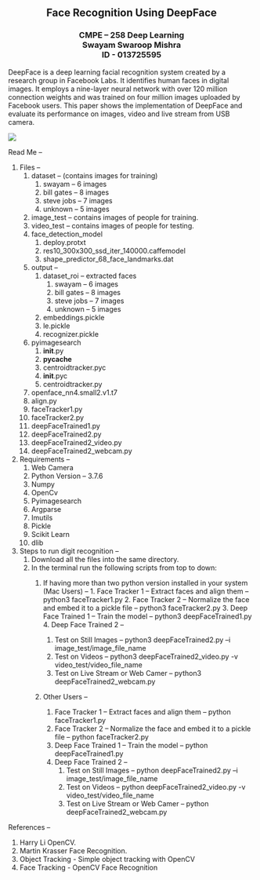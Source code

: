 <h2 align="center" > 
    Face Recognition Using DeepFace<br/>
</h2>
<h3 align="center" > 
    CMPE – 258 Deep Learning<br/>
    Swayam Swaroop Mishra<br/>
    ID - 013725595<br/>
</h3>

DeepFace is a deep learning facial recognition system created by a research group in Facebook Labs. It identifies human faces in digital images. It employs a nine-layer neural network with over 120 million connection weights and was trained on four million images uploaded by Facebook users. This paper shows the implementation of DeepFace and evaluate its performance on images, video and live stream from USB camera. 

<img src="https://github.com/Swayam595/Face-Recognition-With-OpenCV/blob/master/result.png" />

Read Me –
1.  Files –
    1.  dataset – (contains images for training)
        1.  swayam – 6 images
        2.	bill gates – 8 images
        3.	steve jobs – 7 images
        4.	unknown – 5 images
    2.	image_test – contains images of people for training.
    3.	video_test – contains images of people for testing.
    4.	face_detection_model
        1.	deploy.protxt
        2.	res10_300x300_ssd_iter_140000.caffemodel
        3.	shape_predictor_68_face_landmarks.dat
    5.	output – 
        1.	dataset_roi – extracted faces
            1.	swayam – 6 images
            2.	bill gates – 8 images
            3.	steve jobs – 7 images
            4.	unknown – 5 images
        2.	embeddings.pickle
        3.	le.pickle
        4.	recognizer.pickle
    6.	pyimagesearch
        1.	__init__.py
        2.	__pycache__
        3.	centroidtracker.pyc
        4.	__init__.pyc
        5.	centroidtracker.py
    7.	openface_nn4.small2.v1.t7
    8.	align.py
    9.	faceTracker1.py
    10.	faceTracker2.py
    11.	deepFaceTrained1.py
    12.	deepFaceTrained2.py
    13.	deepFaceTrained2_video.py
    14.	deepFaceTrained2_webcam.py
2.	Requirements –
    1.	Web Camera
    2.	Python Version – 3.7.6
    3.	Numpy
    4.	OpenCv
    5.	Pyimagesearch
    6.	Argparse
    7.	Imutils
    8.	Pickle
    9.	Scikit Learn
    10.	dlib
3.	Steps to run digit recognition –
    1.  Download all the files into the same directory.
    2.	In the terminal run the following scripts from top to down:
        1.	 If having more than two python version installed in your system (Mac Users) – 
            1.	Face Tracker 1 – Extract faces and align them – python3 faceTracker1.py
            2.	Face Tracker 2 – Normalize the face and embed it to a pickle file – python3 faceTracker2.py
            3.	Deep Face Trained 1 – Train the model – python3 deepFaceTrained1.py
            4.	Deep Face Trained 2 – 
                1.	Test on Still Images – python3 deepFaceTrained2.py –i image_test/image_file_name
                2.	Test on Videos – python3 deepFaceTrained2_video.py -v video_test/video_file_name
                3.	Test on Live Stream or Web Camer – python3 deepFaceTrained2_webcam.py
        
        2. Other Users – 
            1.	Face Tracker 1 – Extract faces and align them – python faceTracker1.py
            2.	Face Tracker 2 – Normalize the face and embed it to a pickle file – python faceTracker2.py
            3.	Deep Face Trained 1 – Train the model – python deepFaceTrained1.py
            4.	Deep Face Trained 2 – 
                1.	Test on Still Images – python deepFaceTrained2.py –i image_test/image_file_name
                2.	Test on Videos – python deepFaceTrained2_video.py -v video_test/video_file_name
                3.	Test on Live Stream or Web Camer – python deepFaceTrained2_webcam.py

References –
1.	Harry Li OpenCV.
2.	Martin Krasser Face Recognition.
3.	Object Tracking - Simple object tracking with OpenCV
4.	Face Tracking - OpenCV Face Recognition
